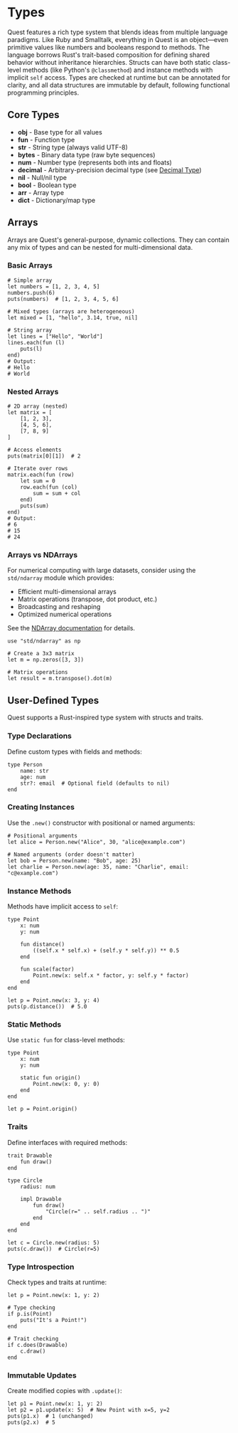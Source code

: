 # Types

Quest features a rich type system that blends ideas from multiple language paradigms. Like Ruby and Smalltalk, everything in Quest is an object—even primitive values like numbers and booleans respond to methods. The language borrows Rust's trait-based composition for defining shared behavior without inheritance hierarchies. Structs can have both static class-level methods (like Python's `@classmethod`) and instance methods with implicit `self` access. Types are checked at runtime but can be annotated for clarity, and all data structures are immutable by default, following functional programming principles.

## Core Types

- **obj** - Base type for all values
- **fun** - Function type
- **str** - String type (always valid UTF-8)
- **bytes** - Binary data type (raw byte sequences)
- **num** - Number type (represents both ints and floats)
- **decimal** - Arbitrary-precision decimal type (see [Decimal Type](../types/decimal.md))
- **nil** - Null/nil type
- **bool** - Boolean type
- **arr** - Array type
- **dict** - Dictionary/map type


## Arrays

Arrays are Quest's general-purpose, dynamic collections. They can contain any mix of types and can be nested for multi-dimensional data.

### Basic Arrays

```quest
# Simple array
let numbers = [1, 2, 3, 4, 5]
numbers.push(6)
puts(numbers)  # [1, 2, 3, 4, 5, 6]

# Mixed types (arrays are heterogeneous)
let mixed = [1, "hello", 3.14, true, nil]

# String array
let lines = ["Hello", "World"]
lines.each(fun (l)
    puts(l)
end)
# Output:
# Hello
# World
```

### Nested Arrays

```quest
# 2D array (nested)
let matrix = [
    [1, 2, 3],
    [4, 5, 6],
    [7, 8, 9]
]

# Access elements
puts(matrix[0][1])  # 2

# Iterate over rows
matrix.each(fun (row)
    let sum = 0
    row.each(fun (col)
        sum = sum + col
    end)
    puts(sum)
end)
# Output:
# 6
# 15
# 24
```

### Arrays vs NDArrays

For numerical computing with large datasets, consider using the `std/ndarray` module which provides:
- Efficient multi-dimensional arrays
- Matrix operations (transpose, dot product, etc.)
- Broadcasting and reshaping
- Optimized numerical operations

See the [NDArray documentation](../stdlib/ndarray.md) for details.

```quest
use "std/ndarray" as np

# Create a 3x3 matrix
let m = np.zeros([3, 3])

# Matrix operations
let result = m.transpose().dot(m)
```


## User-Defined Types

Quest supports a Rust-inspired type system with structs and traits.

### Type Declarations

Define custom types with fields and methods:

```quest
type Person
    name: str
    age: num
    str?: email  # Optional field (defaults to nil)
end
```

### Creating Instances

Use the `.new()` constructor with positional or named arguments:

```quest
# Positional arguments
let alice = Person.new("Alice", 30, "alice@example.com")

# Named arguments (order doesn't matter)
let bob = Person.new(name: "Bob", age: 25)
let charlie = Person.new(age: 35, name: "Charlie", email: "c@example.com")
```

### Instance Methods

Methods have implicit access to `self`:

```quest
type Point
    x: num
    y: num

    fun distance()
        ((self.x * self.x) + (self.y * self.y)) ** 0.5
    end

    fun scale(factor)
        Point.new(x: self.x * factor, y: self.y * factor)
    end
end

let p = Point.new(x: 3, y: 4)
puts(p.distance())  # 5.0
```

### Static Methods

Use `static fun` for class-level methods:

```quest
type Point
    x: num
    y: num

    static fun origin()
        Point.new(x: 0, y: 0)
    end
end

let p = Point.origin()
```

### Traits

Define interfaces with required methods:

```quest
trait Drawable
    fun draw()
end

type Circle
    radius: num

    impl Drawable
        fun draw()
            "Circle(r=" .. self.radius .. ")"
        end
    end
end

let c = Circle.new(radius: 5)
puts(c.draw())  # Circle(r=5)
```

### Type Introspection

Check types and traits at runtime:

```quest
let p = Point.new(x: 1, y: 2)

# Type checking
if p.is(Point)
    puts("It's a Point!")
end

# Trait checking
if c.does(Drawable)
    c.draw()
end
```

### Immutable Updates

Create modified copies with `.update()`:

```quest
let p1 = Point.new(x: 1, y: 2)
let p2 = p1.update(x: 5)  # New Point with x=5, y=2
puts(p1.x)  # 1 (unchanged)
puts(p2.x)  # 5
```

